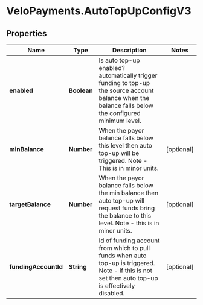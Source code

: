 # VeloPayments.AutoTopUpConfigV3

## Properties

Name | Type | Description | Notes
------------ | ------------- | ------------- | -------------
**enabled** | **Boolean** | Is auto top-up enabled? automatically trigger funding to top-up the source account balance when the balance falls below the configured minimum level. | 
**minBalance** | **Number** | When the payor balance falls below this level then auto top-up will be triggered. Note - This is in minor units. | [optional] 
**targetBalance** | **Number** | When the payor balance falls below the min balance then auto top-up will request funds bring the balance to this level. Note - this is in minor units. | [optional] 
**fundingAccountId** | **String** | Id of funding account from which to pull funds when auto top-up is triggered.  Note - if this is not set then auto top-up is effectively disabled. | [optional] 


